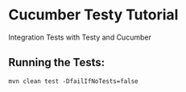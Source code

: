 Cucumber Testy Tutorial
=======================

Integration Tests with Testy and Cucumber

Running the Tests:
------------------

    mvn clean test -DfailIfNoTests=false
	
